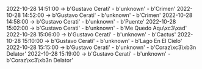 2022-10-28 14:51:00 -> b'Gustavo Cerati' - b'unknown' - b'Crimen'
2022-10-28 14:52:00 -> b'Gustavo Cerati' - b'unknown' - b'Crimen'
2022-10-28 14:58:00 -> b'Gustavo Cerati' - b'unknown' - b'Puente'
2022-10-28 15:02:00 -> b'Gustavo Cerati' - b'unknown' - b'Me Quedo Aqu\xc3\xad'
2022-10-28 15:06:00 -> b'Gustavo Cerati' - b'unknown' - b'Cactus'
2022-10-28 15:10:00 -> b'Gustavo Cerati' - b'unknown' - b'Lago En El Cielo'
2022-10-28 15:15:00 -> b'Gustavo Cerati' - b'unknown' - b'Coraz\xc3\xb3n Delator'
2022-10-28 15:19:00 -> b'Gustavo Cerati' - b'unknown' - b'Coraz\xc3\xb3n Delator'
